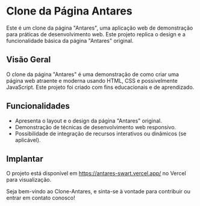 # Clone da Página Antares

Este é um clone da página "Antares", uma aplicação web de demonstração para práticas de desenvolvimento web. Este projeto replica o design e a funcionalidade básica da página "Antares" original.

## Visão Geral

O clone da página "Antares" é uma demonstração de como criar uma página web atraente e moderna usando HTML, CSS e possivelmente JavaScript. Este projeto foi criado com fins educacionais e de aprendizado.

## Funcionalidades

- Apresenta o layout e o design da página "Antares" original.
- Demonstração de técnicas de desenvolvimento web responsivo.
- Possibilidade de integração de recursos interativos ou dinâmicos (se aplicável).

## Implantar
O projeto está disponível em https://antares-swart.vercel.app/ no Vercel para visualização.

Seja bem-vindo ao Clone-Antares, e sinta-se à vontade para contribuir ou entrar em contato conosco!

